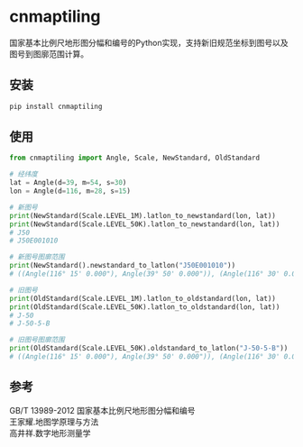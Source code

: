 # cnmaptiling

国家基本比例尺地形图分幅和编号的Python实现，支持新旧规范坐标到图号以及图号到图廓范围计算。

## 安装
``` bash
pip install cnmaptiling
```

## 使用

``` python
from cnmaptiling import Angle, Scale, NewStandard, OldStandard

# 经纬度
lat = Angle(d=39, m=54, s=30)
lon = Angle(d=116, m=28, s=15)

# 新图号
print(NewStandard(Scale.LEVEL_1M).latlon_to_newstandard(lon, lat))
print(NewStandard(Scale.LEVEL_50K).latlon_to_newstandard(lon, lat))
# J50
# J50E001010

# 新图号图廓范围
print(NewStandard().newstandard_to_latlon("J50E001010"))
# ((Angle(116° 15' 0.000"), Angle(39° 50' 0.000")), (Angle(116° 30' 0.000"), Angle(40° 0' 0.000")))

# 旧图号
print(OldStandard(Scale.LEVEL_1M).latlon_to_oldstandard(lon, lat))
print(OldStandard(Scale.LEVEL_50K).latlon_to_oldstandard(lon, lat))
# J-50
# J-50-5-B

# 旧图号图廓范围
print(OldStandard(Scale.LEVEL_50K).oldstandard_to_latlon("J-50-5-B"))
# ((Angle(116° 15' 0.000"), Angle(39° 50' 0.000")), (Angle(116° 30' 0.000"), Angle(40° 0' 0.000")))
```

## 参考
GB/T 13989-2012 国家基本比例尺地形图分幅和编号\
王家耀.地图学原理与方法\
高井祥.数字地形测量学 